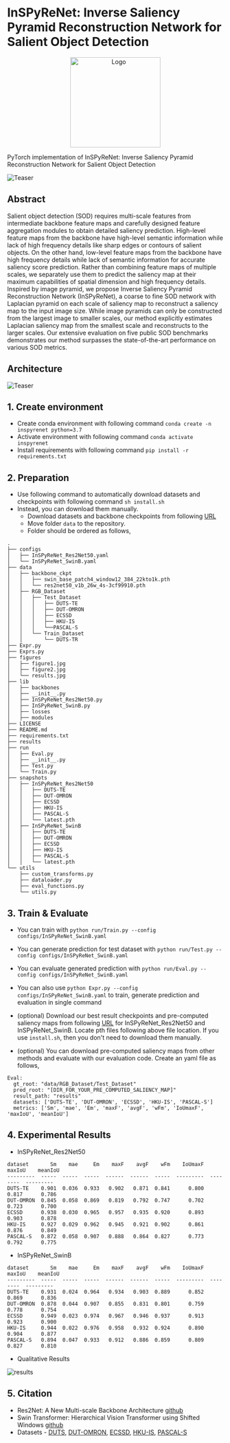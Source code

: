 # InSPyReNet: Inverse Saliency Pyramid Reconstruction Network for Salient Object Detection
<p align="center">

  <img src="./figures/Icon.png" alt="Logo" width="210" height="auto">

</p>
PyTorch implementation of InSPyReNet: Inverse Saliency Pyramid Reconstruction Network for Salient Object Detection

![Teaser](./figures/figure1.jpg)

## Abstract

Salient object detection (SOD) requires multi-scale features from intermediate backbone feature maps and carefully designed feature aggregation modules to obtain detailed saliency prediction. High-level feature maps from the backbone have high-level semantic information while lack of high frequency details like sharp edges or contours of salient objects. On the other hand, low-level feature maps from the backbone have high frequency details while lack of semantic information for accurate saliency score prediction. Rather than combining feature maps of multiple scales, we separately use them to predict the saliency map at their maximum capabilities of spatial dimension and high frequency details. Inspired by image pyramid, we propose Inverse Saliency Pyramid Reconstruction Network (InSPyReNet), a coarse to fine SOD network with Laplacian pyramid on each scale of saliency map to reconstruct a saliency map to the input image size. While image pyramids can only be constructed from the largest image to smaller scales, our method explicitly estimates Laplacian saliency map from the smallest scale and reconstructs to the larger scales. Our extensive evaluation on five public SOD benchmarks demonstrates our method surpasses the state-of-the-art performance on various SOD metrics.

## Architecture

![Teaser](./figures/figure2.jpg)

## 1. Create environment
  + Create conda environment with following command `conda create -n inspyrenet python=3.7`
  + Activate environment with following command `conda activate inspyrenet`
  + Install requirements with following command `pip install -r requirements.txt`
  
## 2. Preparation
  + Use following command to automatically download datasets and checkpoints with following command `sh install.sh`
  + Instead, you can download them manually.
    + Download datasets and backbone checkpoints from following [URL](https://drive.google.com/file/d/1KkXffb1DEu1be7NO-RPUy1r2bZqJRuYl/view?usp=sharing)
    + Move folder `data` to the repository.
    + Folder should be ordered as follows,
  ```
  .
  ├── configs
  │   ├── InSPyReNet_Res2Net50.yaml
  │   └── InSPyReNet_SwinB.yaml
  ├── data
  │   ├── backbone_ckpt
  │   │   ├── swin_base_patch4_window12_384_22kto1k.pth
  │   │   └── res2net50_v1b_26w_4s-3cf99910.pth
  │   ├── RGB_Dataset
  │   │   ├── Test_Dataset
  │   │   │   ├── DUTS-TE
  │   │   │   ├── DUT-OMRON
  │   │   │   ├── ECSSD
  │   │   │   ├── HKU-IS
  │   │   │   └──PASCAL-S
  │   │   └── Train_Dataset
  │   │       └── DUTS-TR
  ├── Expr.py
  ├── Exprs.py
  ├── figures
  │   ├── figure1.jpg
  │   ├── figure2.jpg
  │   └── results.jpg
  ├── lib
  │   ├── backbones
  │   ├── __init__.py
  │   ├── InSPyReNet_Res2Net50.py
  │   ├── InSPyReNet_SwinB.py
  │   ├── losses
  │   ├── modules
  ├── LICENSE
  ├── README.md
  ├── requirements.txt
  ├── results
  ├── run
  │   ├── Eval.py
  │   ├── __init__.py
  │   ├── Test.py
  │   └── Train.py
  ├── snapshots
  │   ├── InSPyReNet_Res2Net50
  │   │   ├── DUTS-TE
  │   │   ├── DUT-OMRON
  │   │   ├── ECSSD
  │   │   ├── HKU-IS
  │   │   ├── PASCAL-S
  │   │   └── latest.pth
  │   ├── InSPyReNet_SwinB
  │   │   ├── DUTS-TE
  │   │   ├── DUT-OMRON
  │   │   ├── ECSSD
  │   │   ├── HKU-IS
  │   │   ├── PASCAL-S
  │   │   └── latest.pth
  └── utils
      ├── custom_transforms.py
      ├── dataloader.py
      ├── eval_functions.py
      └── utils.py
  ```

## 3. Train & Evaluate
  + You can train with `python run/Train.py --config configs/InSPyReNet_SwinB.yaml`
  + You can generate prediction for test dataset with `python run/Test.py --config configs/InSPyReNet_SwinB.yaml`
  + You can evaluate generated prediction with `python run/Eval.py --config configs/InSPyReNet_SwinB.yaml`
  + You can also use `python Expr.py --config configs/InSPyReNet_SwinB.yaml` to train, generate prediction and evaluation in single command
  
  + (optional) Download our best result checkpoints and pre-computed saliency maps from following [URL](https://drive.google.com/file/d/1IlHzuFeAMbPzxLCghaFzDV1FPuXwwcC0/view?usp=sharing) for InSPyReNet_Res2Net50 and InSPyReNet_SwinB. Locate pth files following above file location. If you use `install.sh`, then you don't need to download them manually.
  + (optional) You can download pre-computed saliency maps from other methods and evaluate with our evaluation code. Create an yaml file as follows,
  ```
  Eval:
    gt_root: "data/RGB_Dataset/Test_Dataset"
    pred_root: "[DIR_FOR_YOUR_PRE_COMPUTED_SALIENCY_MAP]"
    result_path: "results"
    datasets: ['DUTS-TE', 'DUT-OMRON', 'ECSSD', 'HKU-IS', 'PASCAL-S']
    metrics: ['Sm', 'mae', 'Em', 'maxF', 'avgF', 'wFm', 'IoUmaxF', 'maxIoU', 'meanIoU']
  ``` 

## 4. Experimental Results
  + InSPyReNet_Res2Net50
  ```
dataset       Sm    mae     Em    maxF    avgF    wFm    IoUmaxF    maxIoU    meanIoU
---------  -----  -----  -----  ------  ------  -----  ---------  --------  ---------
DUTS-TE    0.901  0.036  0.933   0.902   0.871  0.841      0.800     0.817      0.786
DUT-OMRON  0.845  0.058  0.869   0.819   0.792  0.747      0.702     0.723      0.700
ECSSD      0.938  0.030  0.965   0.957   0.935  0.920      0.893     0.903      0.878
HKU-IS     0.927  0.029  0.962   0.945   0.921  0.902      0.861     0.876      0.849
PASCAL-S   0.872  0.058  0.907   0.888   0.864  0.827      0.773     0.792      0.775
  ```
  + InSPyReNet_SwinB
  ```
dataset       Sm    mae     Em    maxF    avgF    wFm    IoUmaxF    maxIoU    meanIoU                                    
---------  -----  -----  -----  ------  ------  -----  ---------  --------  ---------
DUTS-TE    0.931  0.024  0.964   0.934   0.903  0.889      0.852     0.869      0.836
DUT-OMRON  0.878  0.044  0.907   0.855   0.831  0.801      0.759     0.778      0.754
ECSSD      0.949  0.023  0.974   0.967   0.946  0.937      0.913     0.923      0.900
HKU-IS     0.944  0.022  0.976   0.958   0.932  0.924      0.890     0.904      0.877
PASCAL-S   0.894  0.047  0.933   0.912   0.886  0.859      0.809     0.827      0.810
  ```
  + Qualitative Results 

![results](./figures/results.jpg)
  
## 5. Citation

+ Res2Net: A New Multi-scale Backbone Architecture [github](https://github.com/Res2Net/Res2Net-PretrainedModels)
+ Swin Transformer: Hierarchical Vision Transformer using Shifted Windows [github](https://github.com/microsoft/Swin-Transformer)
+ Datasets - [DUTS](http://saliencydetection.net/duts/), [DUT-OMRON](http://saliencydetection.net/dut-omron/), [ECSSD](https://i.cs.hku.hk/~gbli/deep_saliency.html), [HKU-IS](http://www.cse.cuhk.edu.hk/leojia/projects/hsaliency/dataset.html), [PASCAL-S](http://cbi.gatech.edu/salobj/)
